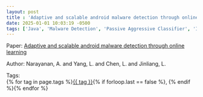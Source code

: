 ```yaml
---
layout: post
title : 'Adaptive and scalable android malware detection through online learning'
date: 2025-01-01 10:03:19 -0500
tags: ['Java', 'Malware Detection', 'Passive Aggressive Classifier', 'Interprocedural Control Flow Graph (ICFG)']
---
```

Paper: [Adaptive and scalable android malware detection through online learning](https://ieeexplore-ieee-org.proxy.library.nd.edu/document/7727508)

Author: Narayanan, A. and Yang, L. and Chen, L. and Jinliang, L.




 Tags:  
        <span>{% for tag in page.tags %}<a href="{{ site.baseurl }}tags/#{{ tag | slugify }}">{{ tag }}</a>{% if forloop.last == false %}, {% endif %}{% endfor %}</span>
